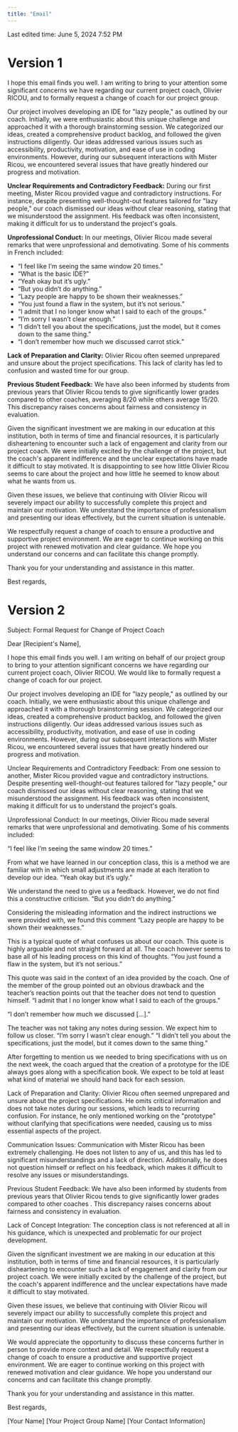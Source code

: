 ```yaml
---
title: "Email"
---
```

Last edited time: June 5, 2024 7:52 PM

# Version 1

I hope this email finds you well. I am writing to bring to your attention some significant concerns we have regarding our current project coach, Olivier RICOU, and to formally request a change of coach for our project group.

Our project involves developing an IDE for "lazy people," as outlined by our coach. Initially, we were enthusiastic about this unique challenge and approached it with a thorough brainstorming session. We categorized our ideas, created a comprehensive product backlog, and followed the given instructions diligently. Our ideas addressed various issues such as accessibility, productivity, motivation, and ease of use in coding environments. However, during our subsequent interactions with Mister Ricou, we encountered several issues that have greatly hindered our progress and motivation.

**Unclear Requirements and Contradictory Feedback:** During our first meeting, Mister Ricou provided vague and contradictory instructions. For instance, despite presenting well-thought-out features tailored for "lazy people," our coach dismissed our ideas without clear reasoning, stating that we misunderstood the assignment. His feedback was often inconsistent, making it difficult for us to understand the project's goals.

**Unprofessional Conduct:** In our meetings, Olivier Ricou made several remarks that were unprofessional and demotivating. Some of his comments in French included:

- “I feel like I’m seeing the same window 20 times.”
- “What is the basic IDE?”
- “Yeah okay but it’s ugly.”
- “But you didn’t do anything.”
- “Lazy people are happy to be shown their weaknesses.”
- “You just found a flaw in the system, but it’s not serious.”
- “I admit that I no longer know what I said to each of the groups.”
- “I’m sorry I wasn’t clear enough.”
- “I didn’t tell you about the specifications, just the model, but it comes down to the same thing.”
- “I don’t remember how much we discussed carrot stick.”

**Lack of Preparation and Clarity:** Olivier Ricou often seemed unprepared and unsure about the project specifications. This lack of clarity has led to confusion and wasted time for our group.

**Previous Student Feedback:** We have also been informed by students from previous years that Olivier Ricou tends to give significantly lower grades compared to other coaches, averaging 8/20 while others average 15/20. This discrepancy raises concerns about fairness and consistency in evaluation.

Given the significant investment we are making in our education at this institution, both in terms of time and financial resources, it is particularly disheartening to encounter such a lack of engagement and clarity from our project coach. We were initially excited by the challenge of the project, but the coach's apparent indifference and the unclear expectations have made it difficult to stay motivated. It is disappointing to see how little Olivier Ricou seems to care about the project and how little he seemed to know about what he wants from us.

Given these issues, we believe that continuing with Olivier Ricou will severely impact our ability to successfully complete this project and maintain our motivation. We understand the importance of professionalism and presenting our ideas effectively, but the current situation is untenable.

We respectfully request a change of coach to ensure a productive and supportive project environment. We are eager to continue working on this project with renewed motivation and clear guidance. We hope you understand our concerns and can facilitate this change promptly.

Thank you for your understanding and assistance in this matter.

Best regards,

# Version 2

Subject: Formal Request for Change of Project Coach

Dear [Recipient's Name],

I hope this email finds you well. I am writing on behalf of our project group to bring to your attention significant concerns we have regarding our current project coach, Olivier RICOU. We would like to formally request a change of coach for our project.

Our project involves developing an IDE for "lazy people," as outlined by our coach. Initially, we were enthusiastic about this unique challenge and approached it with a thorough brainstorming session. We categorized our ideas, created a comprehensive product backlog, and followed the given instructions diligently. Our ideas addressed various issues such as accessibility, productivity, motivation, and ease of use in coding environments. However, during our subsequent interactions with Mister Ricou, we encountered several issues that have greatly hindered our progress and motivation.

Unclear Requirements and Contradictory Feedback: From one session to another, Mister Ricou provided vague and contradictory instructions. Despite presenting well-thought-out features tailored for "lazy people," our coach dismissed our ideas without clear reasoning, stating that we misunderstood the assignment. His feedback was often inconsistent, making it difficult for us to understand the project's goals.

Unprofessional Conduct: In our meetings, Olivier Ricou made several remarks that were unprofessional and demotivating. Some of his comments included:

“I feel like I’m seeing the same window 20 times.”

From what we have learned in our conception class, this is a method we are familiar with in which small adjustments are made at each iteration to develop our idea. 
“Yeah okay but it’s ugly.”

We understand the need to give us a feedback. However, we do not find this a constructive criticism.
“But you didn’t do anything.”

Considering the misleading information and the indirect instructions we were provided with, we found this comment 
“Lazy people are happy to be shown their weaknesses.”

This is a typical quote of what confuses us about our coach. This quote is highly arguable and not straight forward at all. The coach however seems to base all of his leading process on this kind of thoughts.
“You just found a flaw in the system, but it’s not serious.”

This quote was said in the context of an idea provided by the coach. One of the member of the group pointed out an obvious drawback and the teacher’s reaction points out that the teacher does not tend to question himself. 
“I admit that I no longer know what I said to each of the groups.”

“I don’t remember how much we discussed […].”

The teacher was not taking any notes during session. We expect him to follow us closer. 
“I’m sorry I wasn’t clear enough.”
“I didn’t tell you about the specifications, just the model, but it comes down to the same thing.”

After forgetting to mention us we needed to bring specifications with us on the next week, the coach argued that the creation of a prototype for the IDE always goes along with a specification book. We expect to be told at least what kind of material we should hand back for each session.

Lack of Preparation and Clarity: Olivier Ricou often seemed unprepared and unsure about the project specifications. He omits critical information and does not take notes during our sessions, which leads to recurring confusion. For instance, he only mentioned working on the "prototype" without clarifying that specifications were needed, causing us to miss essential aspects of the project.

Communication Issues: Communication with Mister Ricou has been extremely challenging. He does not listen to any of us, and this has led to significant misunderstandings and a lack of direction. Additionally, he does not question himself or reflect on his feedback, which makes it difficult to resolve any issues or misunderstandings.

Previous Student Feedback: We have also been informed by students from previous years that Olivier Ricou tends to give significantly lower grades compared to other coaches . This discrepancy raises concerns about fairness and consistency in evaluation.

Lack of Concept Integration: The conception class is not referenced at all in his guidance, which is unexpected and problematic for our project development.

Given the significant investment we are making in our education at this institution, both in terms of time and financial resources, it is particularly disheartening to encounter such a lack of engagement and clarity from our project coach. We were initially excited by the challenge of the project, but the coach's apparent indifference and the unclear expectations have made it difficult to stay motivated.

Given these issues, we believe that continuing with Olivier Ricou will severely impact our ability to successfully complete this project and maintain our motivation. We understand the importance of professionalism and presenting our ideas effectively, but the current situation is untenable.

We would appreciate the opportunity to discuss these concerns further in person to provide more context and detail. We respectfully request a change of coach to ensure a productive and supportive project environment. We are eager to continue working on this project with renewed motivation and clear guidance. We hope you understand our concerns and can facilitate this change promptly.

Thank you for your understanding and assistance in this matter.

Best regards,

[Your Name]
[Your Project Group Name]
[Your Contact Information]
